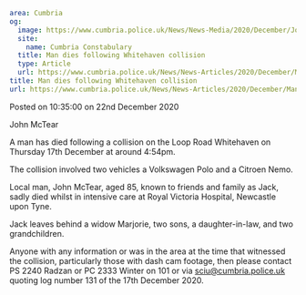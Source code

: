 ```yaml
area: Cumbria
og:
  image: https://www.cumbria.police.uk/News/News-Media/2020/December/John-McTearpng-Cropped-380x240.png
  site:
    name: Cumbria Constabulary
  title: Man dies following Whitehaven collision
  type: Article
  url: https://www.cumbria.police.uk/News/News-Articles/2020/December/Man-dies-following-Whitehaven-collision.aspx
title: Man dies following Whitehaven collision
url: https://www.cumbria.police.uk/News/News-Articles/2020/December/Man-dies-following-Whitehaven-collision.aspx
```

Posted on 10:35:00 on 22nd December 2020

John McTear

A man has died following a collision on the Loop Road Whitehaven on Thursday 17th December at around 4:54pm.

The collision involved two vehicles a Volkswagen Polo and a Citroen Nemo.

Local man, John McTear, aged 85, known to friends and family as Jack, sadly died whilst in intensive care at Royal Victoria Hospital, Newcastle upon Tyne.

Jack leaves behind a widow Marjorie, two sons, a daughter-in-law, and two grandchildren.

Anyone with any information or was in the area at the time that witnessed the collision, particularly those with dash cam footage, then please contact PS 2240 Radzan or PC 2333 Winter on 101 or via sciu@cumbria.police.uk quoting log number 131 of the 17th December 2020.
